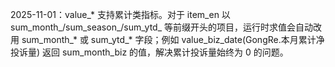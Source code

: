 2025-11-01：value_* 支持累计类指标。对于 item_en 以 sum_month_/sum_season_/sum_ytd_ 等前缀开头的项目，运行时求值会自动改用 sum_month_* 或 sum_ytd_* 字段；例如 value_biz_date(GongRe.本月累计净投诉量) 返回 sum_month_biz 的值，解决累计投诉量始终为 0 的问题。